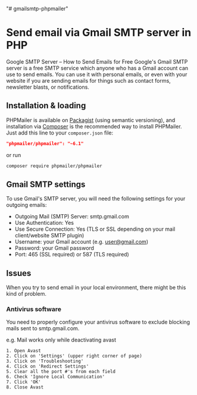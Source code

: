 "# gmailsmtp-phpmailer" 

# Send email via Gmail SMTP server in PHP
Google SMTP Server – How to Send Emails for Free
Google's Gmail SMTP server is a free SMTP service which anyone who has a Gmail account can use to send emails. You can use it with personal emails, or even with your website if you are sending emails for things such as contact forms, newsletter blasts, or notifications.

## Installation & loading
PHPMailer is available on [Packagist](https://packagist.org/packages/phpmailer/phpmailer) (using semantic versioning), and installation via [Composer](https://getcomposer.org) is the recommended way to install PHPMailer. Just add this line to your `composer.json` file:

```json
"phpmailer/phpmailer": "~6.1"
```

or run

```sh
composer require phpmailer/phpmailer
```

## Gmail SMTP settings
To use Gmail's SMTP server, you will need the following settings for your outgoing emails:

- Outgoing Mail (SMTP) Server: smtp.gmail.com
- Use Authentication: Yes
- Use Secure Connection: Yes (TLS or SSL depending on your mail client/website SMTP plugin)
- Username: your Gmail account (e.g. user@gmail.com)
- Password: your Gmail password
- Port: 465 (SSL required) or 587 (TLS required)

## Issues
When you try to send email in your local environment, there might be this kind of problem.

### Antivirus software
You need to properly configure your antivirus software to exclude blocking mails sent to smtp.gmail.com.

e.g. Mail works only while deactivating avast
```
1. Open Avast
2. Click on 'Settings' (upper right corner of page)
3. Click on 'Troubleshooting'
4. Click on 'Redirect Settings'
5. Clear all the port #'s from each field
6. Check 'Ignore Local Communication'
7. Click 'OK'
8. Close Avast
```
